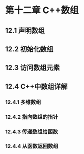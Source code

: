 # 第十二章 C++数组

## 12.1 声明数组

## 12.2 初始化数组

## 12.3 访问数组元素

## 12.4 C++中数组详解

### 12.4.1 多维数组

### 12.4.2 指向数组的指针

### 12.4.3 传递数组给函数

### 12.4.4 从函数返回数组
